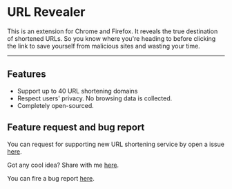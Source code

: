 # URL Revealer
This is an extension for Chrome and Firefox.
It reveals the true destination of shortened URLs. So you know where you're heading to before clicking the link to save yourself from malicious sites and wasting your time.

---
## Features
- Support up to 40 URL shortening domains
- Respect users' privacy. No browsing data is collected.
- Completely open-sourced.

## Feature request and bug report
You can request for supporting new URL shortening service by open a issue [here](https://github.com/huyld/url-revealer/issues/new?template=feature_request--support-new-service.md).

Got any cool idea? Share with me [here](https://github.com/huyld/url-revealer/issues/new?template=feature_request.md).

You can fire a bug report [here](https://github.com/huyld/url-revealer/issues/new?template=bug_report.md).
